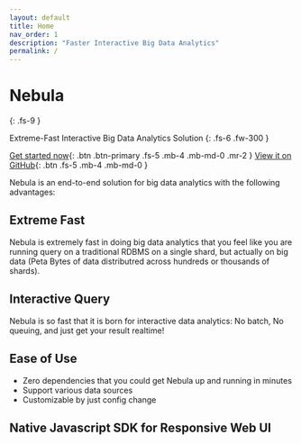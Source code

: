 ```yaml
---
layout: default
title: Home
nav_order: 1
description: "Faster Interactive Big Data Analytics"
permalink: /
---
```


# Nebula
{: .fs-9 }

Extreme-Fast Interactive Big Data Analytics Solution
{: .fs-6 .fw-300 }

[Get started now](/get-started){: .btn .btn-primary .fs-5 .mb-4 .mb-md-0 .mr-2 } [View it on GitHub](https://github.com/varchar-io/nebula){: .btn .fs-5 .mb-4 .mb-md-0 }

Nebula is an end-to-end solution for big data analytics with the following advantages:

## Extreme Fast

Nebula is extremely fast in doing big data analytics that you feel like you are running query on a traditional RDBMS on a single shard, but actually on big data (Peta Bytes of data distributred across hundreds or thousands of shards).

## Interactive Query

Nebula is so fast that it is born for interactive data analytics: No batch, No queuing, and just get your result realtime!

## Ease of Use

* Zero dependencies that you could get Nebula up and running in minutes
* Support various data sources
* Customizable by just config change

## Native Javascript SDK for Responsive Web UI




